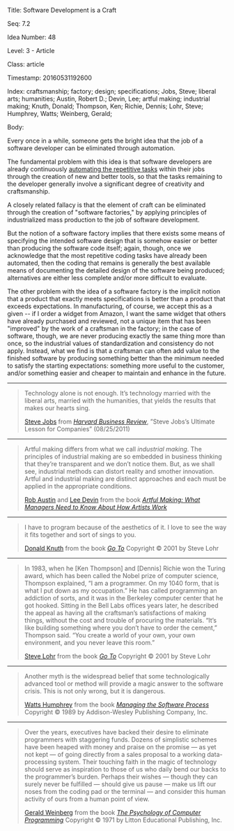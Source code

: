 Title:  Software Development is a Craft

Seq:    7.2

Idea Number: 48

Level:  3 - Article

Class:  article

Timestamp: 20160531192600

Index:  craftsmanship; factory; design; specifications; Jobs, Steve; liberal arts; humanities; Austin, Robert D.; Devin, Lee; artful making; industrial making; Knuth, Donald; Thompson, Ken; Richie, Dennis; Lohr, Steve; Humphrey, Watts; Weinberg, Gerald; 

Body:

Every once in a while, someone gets the bright idea that the job of a software developer can be eliminated through automation.

The fundamental problem with this idea is that software developers are already continuously [automating the repetitive tasks][automate] within their jobs through the creation of new and better tools, so that the tasks remaining to the developer generally involve a significant degree of creativity and craftsmanship.

A closely related fallacy is that the element of craft can be eliminated through the creation of "software factories," by applying principles of industrialized mass production to the job of software development.

But the notion of a software factory implies that there exists some means of specifying the intended software design that is somehow easier or better than producing the software code itself; again, though, once we acknowledge that the most repetitive coding tasks have already been automated, then the coding that remains is generally the best available means of documenting the detailed design of the software being produced; alternatives are either less complete and/or more difficult to evaluate.

The other problem with the idea of a software factory is the implicit notion that a product that exactly meets specifications is better than a product that exceeds expectations. In manufacturing, of course, we accept this as a given -- if I order a widget from Amazon, I want the same widget that others have already purchased and reviewed, not a unique item that has been "improved" by the work of a craftsman in the factory; in the case of software, though, we are never producing exactly the same thing more than once, so the industrial values of standardization and consistency do not apply. Instead, what we find is that a craftsman can often add value to the finished software by producing something better than the minimum needed to satisfy the starting expectations: something more useful to the customer, and/or something easier and cheaper to maintain and enhance in the future.

----

<blockquote>
<p>
Technology alone is not enough. It&#8217;s technology married with the liberal arts, married with the humanities, that yields the results that makes our hearts sing. </p>

<p class="bq-footer">
<a href="http://en.wikipedia.org/wiki/Steve_Jobs">Steve Jobs</a> from <cite><a href="bibliography.html#jobs-2011">Harvard Business Review</a></cite>, &#8221;Steve Jobs&#8217;s Ultimate Lesson for Companies&#8221; (08/25/2011)
</p>
</blockquote>

----

<blockquote>
<p>
Artful making differs from what we call <em>industrial making</em>. The principles of industrial making are so embedded in business thinking that they&#8217;re transparent and we don&#8217;t notice them. But, as we shall see, industrial methods can distort reality and smother innovation. Artful and industrial making are distinct approaches and each must be applied in the appropriate conditions.</p>

<p class="bq-footer">
<a href="https://en.wikipedia.org/wiki/Robert_D._Austin">Rob Austin</a> and <a href="https://www.cutter.com/experts/lee-devin">Lee Devin</a> from the book <cite><a href="bibliography.html#austin-devin-2003">Artful Making: What Managers Need to Know About How Artists Work</a></cite>
</p>
</blockquote>

----

<blockquote>
<p>
I have to program because of the aesthetics of it. I love to see the way it fits together and sort of sings to you.</p>

<p class="bq-footer">
<a href="http://en.wikipedia.org/wiki/Donald_Knuth">Donald Knuth</a> from the book <cite><a href="bibliography.html#lohr-2002">Go To</a></cite> Copyright &copy; 2001 by Steve Lohr
</p>
</blockquote>

----

<blockquote>
<p>
In 1983, when he [Ken Thompson] and [Dennis] Richie won the Turing award, which has been called the Nobel prize of computer science, Thompson explained, &#8220;I am a programmer. On my 1040 form, that is what I put down as my occupation.&#8221; He has called programming an addiction of sorts, and it was in the Berkeley computer center that he got hooked. Sitting in the Bell Labs offices years later, he described the appeal as having all the craftsman&#8217;s satisfactions of making things, without the cost and trouble of procuring the materials. &#8220;It&#8217;s like building something where you don&#8217;t have to order the cement,&#8221; Thompson said. &#8220;You create a world of your own, your own environment, and you never leave this room.&#8221;</p>

<p class="bq-footer">
<a href="http://en.wikipedia.org/wiki/Steve_Lohr">Steve Lohr</a> from the book <cite><a href="bibliography.html#lohr-2002">Go To</a></cite> Copyright &copy; 2001 by Steve Lohr
</p>
</blockquote>



----

<blockquote>
<p>
Another myth is the widespread belief that some technologically advanced tool or method will provide a magic answer to the software crisis. This is not only wrong, but it is dangerous.</p>

<p class="bq-footer">
<a href="http://en.wikipedia.org/wiki/Watts_Humphrey">Watts Humphrey</a> from the book <cite><a href="bibliography.html#humphrey-1989">Managing the Software Process</a></cite> Copyright &copy; 1989 by Addison-Wesley Publishing Company, Inc.
</p>
</blockquote>

----

<blockquote>
<p>
Over the years, executives have backed their desire to eliminate programmers with staggering funds. Dozens of simplistic schemes have been heaped with money and praise on the promise &#8212; as yet not kept &#8212; of going directly from a sales proposal to a working data-processing system. Their touching faith in the magic of technology should serve as inspiration to those of us who daily bend our backs to the programmer&#8217;s burden. Perhaps their wishes &#8212; though they can surely never be fulfilled &#8212; should give us pause &#8212; make us lift our noses from the coding pad or the terminal &#8212; and consider this human activity of ours from a human point of view.</p>

<p class="bq-footer">
<a href="http://en.wikipedia.org/wiki/Gerald_Weinberg">Gerald Weinberg</a> from the book <cite><a href="bibliography.html#weinberg-1971">The Psychology of Computer Programming</a></cite> Copyright &copy; 1971 by Litton Educational Publishing, Inc.
</p>
</blockquote>




[automate]: http://localhost/~hbowie/softdevbigideas/web/automate-repetitive-tasks.html
